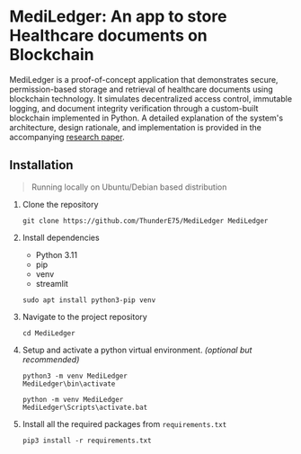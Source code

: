 # MediLedger: An app to store Healthcare documents on Blockchain

MediLedger is a proof-of-concept application that demonstrates secure, permission-based storage and retrieval of healthcare documents using blockchain technology. It simulates decentralized access control, immutable logging, and document integrity verification through a custom-built blockchain implemented in Python. A detailed explanation of the system's architecture, design rationale, and implementation is provided in the accompanying [research paper](https://drive.google.com/file/d/1c1A8jm0z-Pj0hpBFGh_82oUslqZXvbvv/view?usp=drive_link).

## Installation

> Running locally on Ubuntu/Debian based distribution

1. Clone the repository

    ```
    git clone https://github.com/ThunderE75/MediLedger MediLedger
    ```
1. Install dependencies 

    - Python 3.11
    - pip
    - venv
    - streamlit

    ```
    sudo apt install python3-pip venv
    ```
1. Navigate to the project repository

    ```
    cd MediLedger
    ```
1. Setup and activate a python virtual environment. *(optional but recommended)*
    
    ```
    python3 -m venv MediLedger
    MediLedger\bin\activate
    ```
    ```
    python -m venv MediLedger
    MediLedger\Scripts\activate.bat
    ```
2. Install all the required packages from `requirements.txt`

    ```
    pip3 install -r requirements.txt
    ```